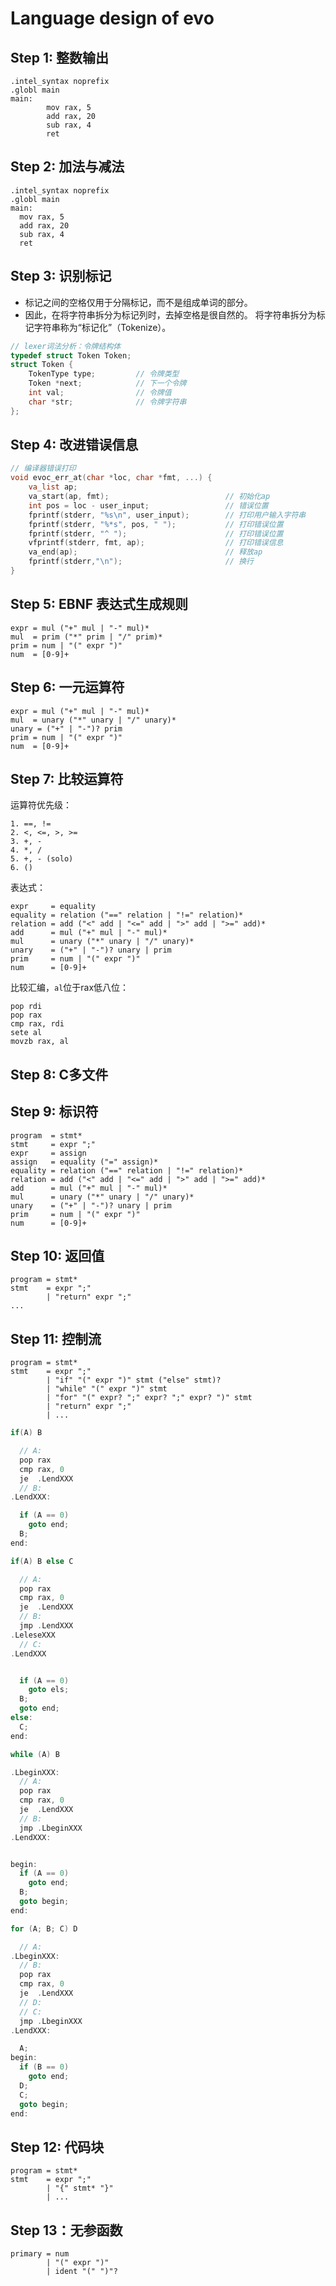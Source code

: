 # Language design of evo


## Step 1: 整数输出

```
.intel_syntax noprefix
.globl main
main:
        mov rax, 5
        add rax, 20
        sub rax, 4
        ret
```

## Step 2: 加法与减法

```
.intel_syntax noprefix
.globl main
main:
  mov rax, 5
  add rax, 20
  sub rax, 4
  ret
```

## Step 3: 识别标记
- 标记之间的空格仅用于分隔标记，而不是组成单词的部分。 
- 因此，在将字符串拆分为标记列时，去掉空格是很自然的。 将字符串拆分为标记字符串称为“标记化”（Tokenize）。
```c
// lexer词法分析：令牌结构体
typedef struct Token Token;
struct Token {
    TokenType type;         // 令牌类型
    Token *next;            // 下一个令牌
    int val;                // 令牌值
    char *str;              // 令牌字符串
};

```



## Step 4: 改进错误信息
```c
// 编译器错误打印
void evoc_err_at(char *loc, char *fmt, ...) {
    va_list ap;
    va_start(ap, fmt);                          // 初始化ap
    int pos = loc - user_input;                 // 错误位置
    fprintf(stderr, "%s\n", user_input);        // 打印用户输入字符串
    fprintf(stderr, "%*s", pos, " ");           // 打印错误位置
    fprintf(stderr, "^ ");                      // 打印错误位置
    vfprintf(stderr, fmt, ap);                  // 打印错误信息
    va_end(ap);                                 // 释放ap
    fprintf(stderr,"\n");                       // 换行
}
```

## Step 5: EBNF 表达式生成规则

```ebnf
expr = mul ("+" mul | "-" mul)*
mul  = prim ("*" prim | "/" prim)*
prim = num | "(" expr ")"
num  = [0-9]+
```

## Step 6: 一元运算符
```ebnf
expr = mul ("+" mul | "-" mul)*
mul  = unary ("*" unary | "/" unary)*
unary = ("+" | "-")? prim
prim = num | "(" expr ")"
num  = [0-9]+
```

## Step 7: 比较运算符
运算符优先级：
```
1. ==, !=
2. <, <=, >, >=
3. +, -
4. *, /
5. +, - (solo)
6. ()

```

表达式：
```ebnf
expr     = equality
equality = relation ("==" relation | "!=" relation)*
relation = add ("<" add | "<=" add | ">" add | ">=" add)*
add      = mul ("+" mul | "-" mul)*
mul      = unary ("*" unary | "/" unary)*
unary    = ("+" | "-")? unary | prim
prim     = num | "(" expr ")"
num      = [0-9]+

```

比较汇编，`al`位于rax低八位：
```
pop rdi
pop rax
cmp rax, rdi
sete al
movzb rax, al
```

## Step 8: C多文件





## Step 9: 标识符

```ebnf
program  = stmt*
stmt     = expr ";"
expr     = assign
assign   = equality ("=" assign)*
equality = relation ("==" relation | "!=" relation)*
relation = add ("<" add | "<=" add | ">" add | ">=" add)*
add      = mul ("+" mul | "-" mul)*
mul      = unary ("*" unary | "/" unary)*
unary    = ("+" | "-")? unary | prim
prim     = num | "(" expr ")"
num      = [0-9]+

```


## Step 10: 返回值

```
program = stmt*
stmt    = expr ";"
        | "return" expr ";"
...
```


## Step 11: 控制流

```
program = stmt*
stmt    = expr ";"
        | "if" "(" expr ")" stmt ("else" stmt)?
        | "while" "(" expr ")" stmt
        | "for" "(" expr? ";" expr? ";" expr? ")" stmt
        | "return" expr ";"
        | ...
```

```c
if(A) B

  // A: 
  pop rax
  cmp rax, 0
  je  .LendXXX
  // B:
.LendXXX:

  if (A == 0)
    goto end;
  B;
end:
```

```c
if(A) B else C

  // A: 
  pop rax
  cmp rax, 0
  je  .LendXXX
  // B:
  jmp .LendXXX
.LeleseXXX
  // C:
.LendXXX


  if (A == 0)
    goto els;
  B;
  goto end;
else:
  C;
end:

```

```c
while (A) B

.LbeginXXX:
  // A:
  pop rax
  cmp rax, 0
  je  .LendXXX
  // B:
  jmp .LbeginXXX
.LendXXX:


begin:
  if (A == 0)
    goto end;
  B;
  goto begin;
end:
```


```c
for (A; B; C) D

  // A:
.LbeginXXX:
  // B:
  pop rax
  cmp rax, 0
  je  .LendXXX
  // D:
  // C:
  jmp .LbeginXXX
.LendXXX:

  A;
begin:
  if (B == 0)
    goto end;
  D;
  C;
  goto begin;
end:

```


## Step 12: 代码块

```
program = stmt*
stmt    = expr ";"
        | "{" stmt* "}"
        | ...
```


## Step 13：无参函数

```
primary = num
        | "(" expr ")"
        | ident "(" ")"?
```